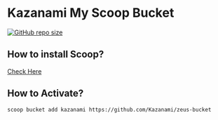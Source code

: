 # Kazanami My Scoop Bucket

[![GitHub repo size](https://img.shields.io/github/repo-size/kazanami/zeus-bucket?logo=github)](https://github.com/Kazanami/zeus-bucket.git)

##

## How to install Scoop?
[Check Here](https://github.com/lukesampson/scoop#installation)

## How to Activate?

```
scoop bucket add kazanami https://github.com/Kazanami/zeus-bucket
```
